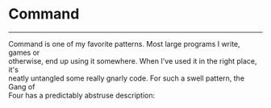# Command
---
Command is one of my favorite patterns. Most large programs I write, games or   
otherwise, end up using it somewhere. When I've used it in the right place, it's  
neatly untangled some really gnarly code. For such a swell pattern, the Gang of  
Four has a predictably abstruse description:
